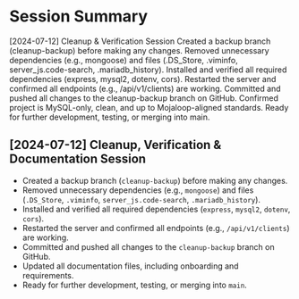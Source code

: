 # Session Summary
[2024-07-12] Cleanup & Verification Session
Created a backup branch (cleanup-backup) before making any changes.
Removed unnecessary dependencies (e.g., mongoose) and files (.DS_Store, .viminfo, server_js.code-search, .mariadb_history).
Installed and verified all required dependencies (express, mysql2, dotenv, cors).
Restarted the server and confirmed all endpoints (e.g., /api/v1/clients) are working.
Committed and pushed all changes to the cleanup-backup branch on GitHub.
Confirmed project is MySQL-only, clean, and up to Mojaloop-aligned standards.
Ready for further development, testing, or merging into main.

## [2024-07-12] Cleanup, Verification & Documentation Session

- Created a backup branch (`cleanup-backup`) before making any changes.
- Removed unnecessary dependencies (e.g., `mongoose`) and files (`.DS_Store`, `.viminfo`, `server_js.code-search`, `.mariadb_history`).
- Installed and verified all required dependencies (`express`, `mysql2`, `dotenv`, `cors`).
- Restarted the server and confirmed all endpoints (e.g., `/api/v1/clients`) are working.
- Committed and pushed all changes to the `cleanup-backup` branch on GitHub.
- Updated all documentation files, including onboarding and requirements.
- Ready for further development, testing, or merging into `main`.